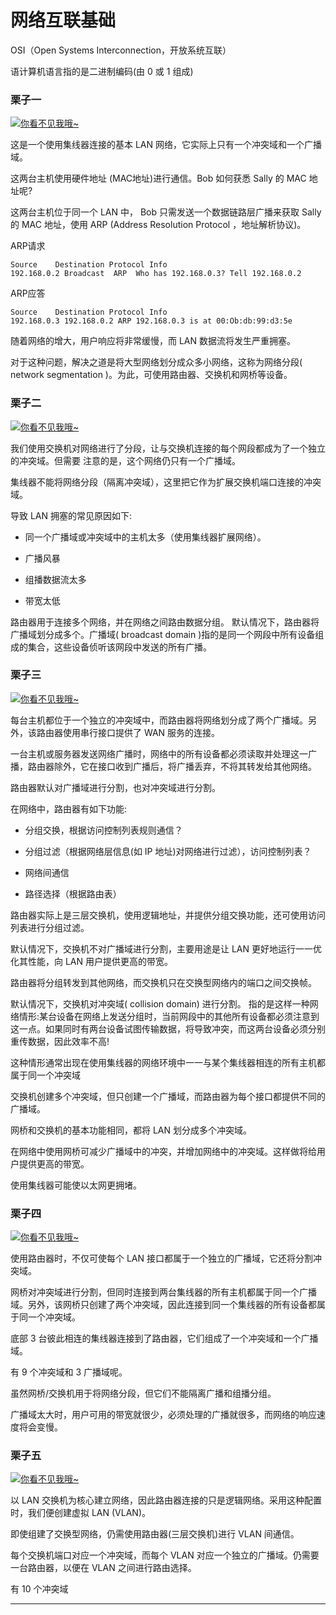 网络互联基础
============================================================

OSI（Open Systems Interconnection，开放系统互联）

语计算机语言指的是二进制编码(由 0 或 1 组成)

### 栗子一

 [![你看不见我哦~](https://camo.githubusercontent.com/73c74b09f8bfbf244473d267f3e2c93bca54e685/68747470733a2f2f692e696d6775722e636f6d2f384658364c67312e706e67)][1] 

这是一个使用集线器连接的基本 LAN 网络，它实际上只有一个冲突域和一个广播域。

这两台主机使用硬件地址 (MAC地址)进行通信。Bob 如何获悉 Sally 的 MAC 地址呢?

这两台主机位于同一个 LAN 中， Bob 只需发送一个数据链路层广播来获取 Sally 的 MAC 地址，使用 ARP (Address Resolution Protocol ，地址解析协议)。

ARP请求

```
Source    Destination Protocol Info 
192.168.0.2 Broadcast  ARP  Who has 192.168.0.3? Tell 192.168.0.2
```

ARP应答

```
Source    Destination Protocol Info 
192.168.0.3 192.168.0.2 ARP 192.168.0.3 is at 00:Ob:db:99:d3:5e 
```

随着网络的增大，用户响应将非常缓慢，而 LAN 数据流将发生严重拥塞。

对于这种问题，解决之道是将大型网络划分成众多小网络，这称为网络分段( network segmentation )。为此，可使用路由器、交换机和网桥等设备。

### 栗子二

 [![你看不见我哦~](https://camo.githubusercontent.com/f4c8b04ac43747cc36ee3be476cb4654731bef8e/68747470733a2f2f692e696d6775722e636f6d2f7977464a3350562e706e67)][2] 

我们使用交换机对网络进行了分段，让与交换机连接的每个网段都成为了一个独立的冲突域。但需要
注意的是，这个网络仍只有一个广播域。

集线器不能将网络分段（隔离冲突域），这里把它作为扩展交换机端口连接的冲突域。

导致 LAN 拥塞的常见原因如下:

*   同一个广播域或冲突域中的主机太多（使用集线器扩展网络）。

*   广播风暴

*   组播数据流太多

*   带宽太低

路由器用于连接多个网络，并在网络之间路由数据分组。
默认情况下，路由器将广播域划分成多个。广播域( broadcast domain )指的是同一个网段中所有设备组成的集合，这些设备侦听该网段中发送的所有广播。

### 栗子三

 [![你看不见我哦~](https://camo.githubusercontent.com/9f412179d4a27c30a6e7887aa22f5b0559f649de/68747470733a2f2f692e696d6775722e636f6d2f616631396e32492e706e67)][3] 

每台主机都位于一个独立的冲突域中，而路由器将网络划分成了两个广播域。另外，该路由器使用串行接口提供了 WAN 服务的连接。

一台主机或服务器发送网络广播时，网络中的所有设备都必须读取并处理这一广播，路由器除外，它在接口收到广播后，将广播丢弃，不将其转发给其他网络。

路由器默认对广播域进行分割，也对冲突域进行分割。

在网络中，路由器有如下功能:

*   分组交换，根据访问控制列表规则通信？

*   分组过滤（根据网络层信息(如 IP 地址)对网络进行过滤），访问控制列表？

*   网络间通信

*   路径选择（根据路由表）

路由器实际上是三层交换机，使用逻辑地址，并提供分组交换功能，还可使用访问列表进行分组过滤。

默认情况下，交换机不对广播域进行分割，主要用途是让 LAN 更好地运行一一优化其性能，向 LAN 用户提供更高的带宽。

路由器将分组转发到其他网络，而交换机只在交换型网络内的端口之间交换帧。

默认情况下，交换机对冲突域( collision domain) 进行分割。
指的是这样一种网络情形:某台设备在网络上发送分组时，当前网段中的其他所有设备都必须注意到这一点。如果同时有两台设备试图传输数据，将导致冲突，而这两台设备必须分别重传数据，因此效率不高!

这种情形通常出现在使用集线器的网络环境中一一与某个集线器相连的所有主机都属于同一个冲突域

交换机创建多个冲突域，但只创建一个广播域，而路由器为每个接口都提供不同的广播域。

网桥和交换机的基本功能相同，都将 LAN 划分成多个冲突域。

在网络中使用网桥可减少广播域中的冲突，并增加网络中的冲突域。这样做将给用户提供更高的带宽。

使用集线器可能使以太网更拥堵。

### 栗子四

 [![你看不见我哦~](https://camo.githubusercontent.com/efa6a42c4b1827c9dae37d6b4f0121f2064bb7c9/68747470733a2f2f692e696d6775722e636f6d2f424a6f6a6862352e706e67)][4] 

使用路由器时，不仅可使每个 LAN 接口都属于一个独立的广播域，它还将分割冲突域。

网桥对冲突域进行分割，但同时连接到两台集线器的所有主机都属于同一个广播域。另外，该网桥只创建了两个冲突域，因此连接到同一个集线器的所有设备都属于同一个冲突域。

底部 3 台彼此相连的集线器连接到了路由器，它们组成了一个冲突域和一个广播域。

有 9 个冲突域和 3 广播域呢。

虽然网桥/交换机用于将网络分段，但它们不能隔离广播和组播分组。

广播域太大时，用户可用的带宽就很少，必须处理的广播就很多，而网络的响应速度将会变慢。

### 栗子五

 [![你看不见我哦~](https://camo.githubusercontent.com/345dda6927feedcd138ffaeee599349c424f9804/68747470733a2f2f692e696d6775722e636f6d2f773863716273362e706e67)][5] 

以 LAN 交换机为核心建立网络，因此路由器连接的只是逻辑网络。采用这种配置时，我们便创建虚拟 LAN (VLAN)。

即使组建了交换型网络，仍需使用路由器(三层交换机)进行 VLAN 间通信。

每个交换机端口对应一个冲突域，而每个 VLAN 对应一个独立的广播域。仍需要一台路由器，以便在 VLAN 之间进行路由选择。

有 10 个冲突域

--------------------------------------------------------------------------------


[1]:https://camo.githubusercontent.com/73c74b09f8bfbf244473d267f3e2c93bca54e685/68747470733a2f2f692e696d6775722e636f6d2f384658364c67312e706e67
[2]:https://camo.githubusercontent.com/f4c8b04ac43747cc36ee3be476cb4654731bef8e/68747470733a2f2f692e696d6775722e636f6d2f7977464a3350562e706e67
[3]:https://camo.githubusercontent.com/9f412179d4a27c30a6e7887aa22f5b0559f649de/68747470733a2f2f692e696d6775722e636f6d2f616631396e32492e706e67
[4]:https://camo.githubusercontent.com/efa6a42c4b1827c9dae37d6b4f0121f2064bb7c9/68747470733a2f2f692e696d6775722e636f6d2f424a6f6a6862352e706e67
[5]:https://camo.githubusercontent.com/345dda6927feedcd138ffaeee599349c424f9804/68747470733a2f2f692e696d6775722e636f6d2f773863716273362e706e67
